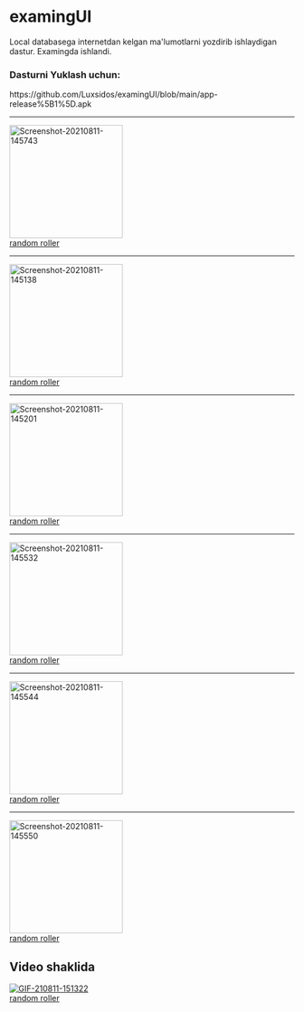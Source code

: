 # examingUI
Local databasega internetdan kelgan ma'lumotlarni yozdirib ishlaydigan dastur. Examingda ishlandi.

<h3> Dasturni Yuklash uchun: </h3>
https://github.com/Luxsidos/examingUI/blob/main/app-release%5B1%5D.apk
<hr>
<a href="https://ibb.co/tz45KHK"><img src="https://i.ibb.co/QkfGQJQ/Screenshot-20210811-145743.jpg" alt="Screenshot-20210811-145743" width="200" border="0"></a><br /><a target='_blank' href='https://freeonlinedice.com/'>random roller</a><br />
<hr>
<a href="https://ibb.co/MSkYC9y"><img src="https://i.ibb.co/3dmDCk5/Screenshot-20210811-145138.jpg" alt="Screenshot-20210811-145138" width="200" border="0"></a><br /><a target='_blank' href='https://freeonlinedice.com/'>random roller</a><br />
<hr>
<a href="https://ibb.co/dmLszvX"><img src="https://i.ibb.co/g4PbB8Q/Screenshot-20210811-145201.jpg" alt="Screenshot-20210811-145201"  width="200" border="0"></a><br /><a target='_blank' href='https://freeonlinedice.com/'>random roller</a><br />
<hr>
<a href="https://ibb.co/MV3CJZj"><img src="https://i.ibb.co/jM1rjbx/Screenshot-20210811-145532.jpg" alt="Screenshot-20210811-145532" width="200" border="0"></a><br /><a target='_blank' href='https://freeonlinedice.com/'>random roller</a><br />
<hr>
<a href="https://ibb.co/YPw1CLz"><img src="https://i.ibb.co/hLw46mP/Screenshot-20210811-145544.jpg" alt="Screenshot-20210811-145544" width="200" border="0"></a><br /><a target='_blank' href='https://freeonlinedice.com/'>random roller</a><br />
<hr>
<a href="https://ibb.co/5Txc7tz"><img src="https://i.ibb.co/JnFkh0b/Screenshot-20210811-145550.jpg" alt="Screenshot-20210811-145550" width="200" border="0"></a><br /><a target='_blank' href='https://freeonlinedice.com/'>random roller</a><br />

<h2> Video shaklida </h2>

<a href="https://ibb.co/z63g9v8"><img src="https://i.ibb.co/tL06jrZ/GIF-210811-151322.gif" alt="GIF-210811-151322" border="0"></a><br /><a target='_blank' href='https://freeonlinedice.com/'>random roller</a><br />
